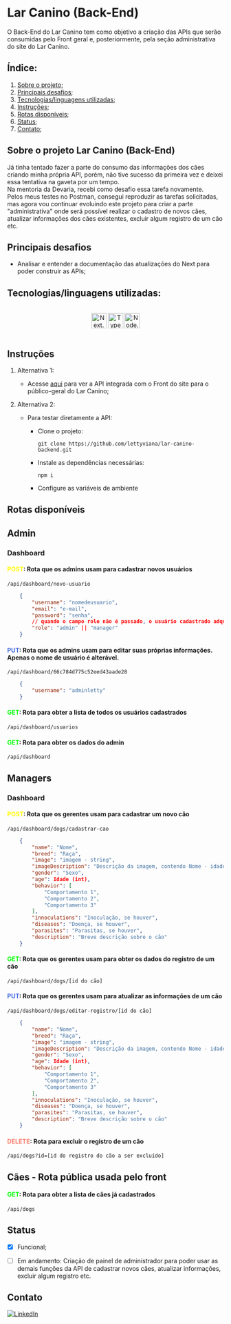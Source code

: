 # **Lar Canino (Back-End)**

O Back-End do Lar Canino tem como objetivo a criação das APIs que serão consumidas pelo Front geral e, posteriormente, pela seção administrativa do site do Lar Canino.

## **Índice:**

1. [Sobre o projeto](#sobre-o-projeto-lar-canino);
2. [Principais desafios](#principais-desafios);
3. [Tecnologias/linguagens utilizadas](#tecnologiaslinguagens-utilizadas);
4. [Instruções](#instruções);
5. [Rotas disponíveis](#rotas-disponiveis);
6. [Status](#status);
7. [Contato](#contato);

## **Sobre o projeto Lar Canino (Back-End)**

Já tinha tentado fazer a parte do consumo das informações dos cães criando minha própria API, porém, não tive sucesso da primeira vez e deixei essa tentativa na gaveta por um tempo. <br/>
Na mentoria da Devaria, recebi como desafio essa tarefa novamente. <br/>
Pelos meus testes no Postman, consegui reproduzir as tarefas solicitadas, mas agora vou continuar evoluindo este projeto para criar a parte "administrativa" onde será possível realizar o cadastro de novos cães, atualizar informações dos cães existentes, excluir algum registro de um cão etc.<br/>

## **Principais desafios**

- Analisar e entender a documentação das atualizações do Next para poder construir as APIs;

## **Tecnologias/linguagens utilizadas:**

<div style="display: inline_block" align="center"><br />
    <img src="https://img.shields.io/badge/Next-8A2BE2?style=for-the-badge&logo=nextdotjs&logoColor=white" height="35px" alt="Next.Js" align="center" />
    <img src="https://img.shields.io/badge/Typescript-3178C6?style=for-the-badge&logo=typescript&logoColor=white" height="35px" alt="Typescript" align="center" />
    <img src="https://img.shields.io/badge/Node-339933?style=for-the-badge&logo=nodedotjs&logoColor=white" height="35px" alt="Node.Js" align="center" />
</div><br />

## **Instruções**

1. Alternativa 1:
    * Acesse [aqui](https://lar-canino.vercel.app/) para ver a API integrada com o Front do site para o público-geral do Lar Canino;

2. Alternativa 2:
    * Para testar diretamente a API:
        * Clone o projeto:

            ` git clone https://github.com/lettyviana/lar-canino-backend.git `

        * Instale as dependências necessárias:

            ` npm i `

        * Configure as variáveis de ambiente

## **Rotas disponíveis**

## **Admin**
### Dashboard

#### <span style="color:yellow">POST</span>: Rota que os admins usam para cadastrar novos usuários
`/api/dashboard/novo-usuario`

```json
    {
        "username": "nomedeusuario",
        "email": "e-mail",
        "password": "senha",
        // quando o campo role não é passado, o usuário cadastrado adquire automaticamente o role "manager"
        "role": "admin" || "manager"
    }
```

#### <span style="color:royalblue">PUT</span>: Rota que os admins usam para editar suas próprias informações. Apenas o nome de usuário é alterável.
`/api/dashboard/66c784d775c52eed43aade28`

```json
    {
        "username": "adminletty"
    }
```

#### <span style="color:lime">GET</span>: Rota para obter a lista de todos os usuários cadastrados
`/api/dashboard/usuarios`

#### <span style="color:lime">GET</span>: Rota para obter os dados do admin
`/api/dashboard`

## **Managers**
### Dashboard

#### <span style="color:yellow">POST</span>: Rota que os gerentes usam para cadastrar um novo cão
`/api/dashboard/dogs/cadastrar-cao`

```json
    {
        "name": "Nome",
        "breed": "Raça",
        "image": "imagem - string",
        "imageDescription": "Descrição da imagem, contendo Nome - idade - Raça - Cor da pelagem",
        "gender": "Sexo",
        "age": Idade (int),
        "behavior": [
            "Comportamento 1",
            "Comportamento 2",
            "Comportamento 3"
        ],
        "innoculations": "Inoculação, se houver",
        "diseases": "Doença, se houver",
        "parasites": "Parasitas, se houver",
        "description": "Breve descrição sobre o cão"
    }
```

#### <span style="color:lime">GET</span>: Rota que os gerentes usam para obter os dados do registro de um cão
`/api/dashboard/dogs/[id do cão]`

#### <span style="color:royalblue">PUT</span>: Rota que os gerentes usam para atualizar as informações de um cão
`/api/dashboard/dogs/editar-registro/[id do cão]`

```json
    {
        "name": "Nome",
        "breed": "Raça",
        "image": "imagem - string",
        "imageDescription": "Descrição da imagem, contendo Nome - idade - Raça - Cor da pelagem",
        "gender": "Sexo",
        "age": Idade (int),
        "behavior": [
            "Comportamento 1",
            "Comportamento 2",
            "Comportamento 3"
        ],
        "innoculations": "Inoculação, se houver",
        "diseases": "Doença, se houver",
        "parasites": "Parasitas, se houver",
        "description": "Breve descrição sobre o cão"
    }
```

#### <span style="color:salmon">DELETE</span>: Rota para excluir o registro de um cão
`/api/dogs?id=[id do registro do cão a ser excluído]`

## **Cães - Rota pública usada pelo front**

#### <span style="color:lime">GET</span>: Rota para obter a lista de cães já cadastrados
`/api/dogs`


## **Status**
- [x] Funcional;
- [ ] Em andamento: Criação de painel de administrador para poder usar as demais funções da API de cadastrar novos cães, atualizar informações, excluir algum registro etc.


## **Contato**
[![LinkedIn](https://img.shields.io/badge/LinkedIn-0077B5?style=for-the-badge&logo=linkedin&logoColor=white)](https://www.linkedin.com/in/leticiaviana-trad-dev/)